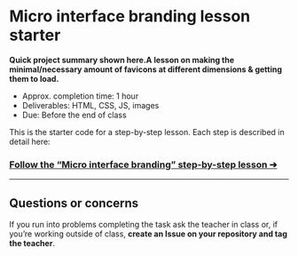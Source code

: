 # Micro interface branding lesson starter

**Quick project summary shown here.A lesson on making the minimal/necessary amount of favicons at different dimensions & getting them to load.**

- Approx. completion time: 1 hour
- Deliverables: HTML, CSS, JS, images
- Due: Before the end of class

This is the starter code for a step-by-step lesson. Each step is described in detail here:

### [**Follow the “Micro interface branding” step-by-step lesson ➔**](https://learn-the-web.algonquindesign.ca/courses/web-dev-1/REPO/)

---

## Questions or concerns

If you run into problems completing the task ask the teacher in class or, if you’re working outside of class, **create an Issue on your repository and tag the teacher**.
